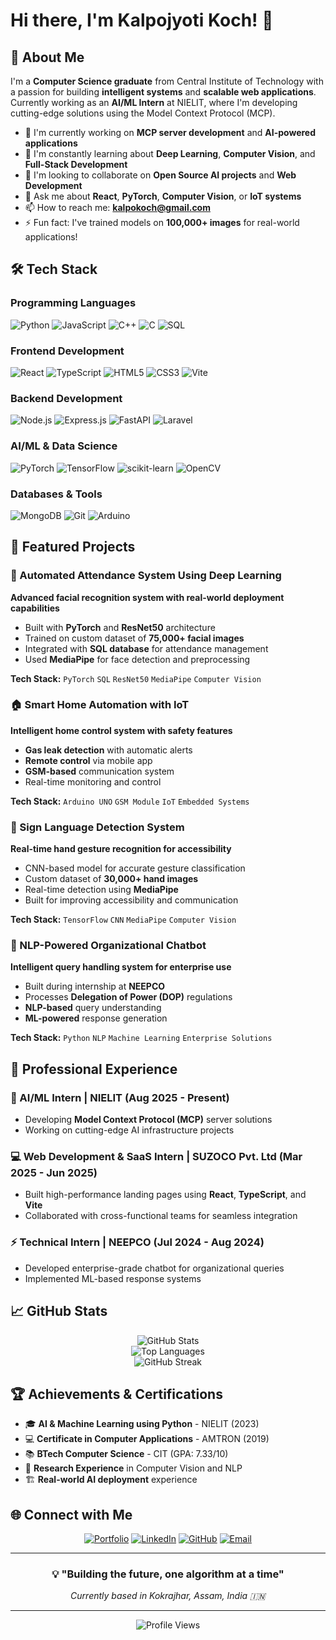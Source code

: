 # Hi there, I'm Kalpojyoti Koch! 👋

## 🚀 About Me

I'm a **Computer Science graduate** from Central Institute of Technology with a passion for building **intelligent systems** and **scalable web applications**. Currently working as an **AI/ML Intern** at NIELIT, where I'm developing cutting-edge solutions using the Model Context Protocol (MCP).

- 🔭 I'm currently working on **MCP server development** and **AI-powered applications**
- 🌱 I'm constantly learning about **Deep Learning**, **Computer Vision**, and **Full-Stack Development**
- 👯 I'm looking to collaborate on **Open Source AI projects** and **Web Development**
- 💬 Ask me about **React**, **PyTorch**, **Computer Vision**, or **IoT systems**
- 📫 How to reach me: **kalpokoch@gmail.com**
- ⚡ Fun fact: I've trained models on **100,000+ images** for real-world applications!

## 🛠️ Tech Stack

### Programming Languages
![Python](https://img.shields.io/badge/Python-3776AB?style=for-the-badge&logo=python&logoColor=white)
![JavaScript](https://img.shields.io/badge/JavaScript-F7DF1E?style=for-the-badge&logo=javascript&logoColor=black)
![C++](https://img.shields.io/badge/C++-00599C?style=for-the-badge&logo=cplusplus&logoColor=white)
![C](https://img.shields.io/badge/C-A8B9CC?style=for-the-badge&logo=c&logoColor=black)
![SQL](https://img.shields.io/badge/SQL-336791?style=for-the-badge&logo=postgresql&logoColor=white)

### Frontend Development
![React](https://img.shields.io/badge/React-61DAFB?style=for-the-badge&logo=react&logoColor=black)
![TypeScript](https://img.shields.io/badge/TypeScript-007ACC?style=for-the-badge&logo=typescript&logoColor=white)
![HTML5](https://img.shields.io/badge/HTML5-E34F26?style=for-the-badge&logo=html5&logoColor=white)
![CSS3](https://img.shields.io/badge/CSS3-1572B6?style=for-the-badge&logo=css3&logoColor=white)
![Vite](https://img.shields.io/badge/Vite-646CFF?style=for-the-badge&logo=vite&logoColor=white)

### Backend Development
![Node.js](https://img.shields.io/badge/Node.js-339933?style=for-the-badge&logo=nodedotjs&logoColor=white)
![Express.js](https://img.shields.io/badge/Express.js-000000?style=for-the-badge&logo=express&logoColor=white)
![FastAPI](https://img.shields.io/badge/FastAPI-009688?style=for-the-badge&logo=fastapi&logoColor=white)
![Laravel](https://img.shields.io/badge/Laravel-FF2D20?style=for-the-badge&logo=laravel&logoColor=white)

### AI/ML & Data Science
![PyTorch](https://img.shields.io/badge/PyTorch-EE4C2C?style=for-the-badge&logo=pytorch&logoColor=white)
![TensorFlow](https://img.shields.io/badge/TensorFlow-FF6F00?style=for-the-badge&logo=tensorflow&logoColor=white)
![scikit-learn](https://img.shields.io/badge/scikit--learn-F7931E?style=for-the-badge&logo=scikit-learn&logoColor=white)
![OpenCV](https://img.shields.io/badge/OpenCV-5C3EE8?style=for-the-badge&logo=opencv&logoColor=white)

### Databases & Tools
![MongoDB](https://img.shields.io/badge/MongoDB-47A248?style=for-the-badge&logo=mongodb&logoColor=white)
![Git](https://img.shields.io/badge/Git-F05032?style=for-the-badge&logo=git&logoColor=white)
![Arduino](https://img.shields.io/badge/Arduino-00979D?style=for-the-badge&logo=arduino&logoColor=white)

## 🌟 Featured Projects

### 🤖 Automated Attendance System Using Deep Learning
**Advanced facial recognition system with real-world deployment capabilities**
- Built with **PyTorch** and **ResNet50** architecture
- Trained on custom dataset of **75,000+ facial images**
- Integrated with **SQL database** for attendance management
- Used **MediaPipe** for face detection and preprocessing

**Tech Stack:** `PyTorch` `SQL` `ResNet50` `MediaPipe` `Computer Vision`

### 🏠 Smart Home Automation with IoT
**Intelligent home control system with safety features**
- **Gas leak detection** with automatic alerts
- **Remote control** via mobile app
- **GSM-based** communication system
- Real-time monitoring and control

**Tech Stack:** `Arduino UNO` `GSM Module` `IoT` `Embedded Systems`

### 🤟 Sign Language Detection System
**Real-time hand gesture recognition for accessibility**
- CNN-based model for accurate gesture classification
- Custom dataset of **30,000+ hand images**
- Real-time detection using **MediaPipe**
- Built for improving accessibility and communication

**Tech Stack:** `TensorFlow` `CNN` `MediaPipe` `Computer Vision`

### 🤖 NLP-Powered Organizational Chatbot
**Intelligent query handling system for enterprise use**
- Built during internship at **NEEPCO**
- Processes **Delegation of Power (DOP)** regulations
- **NLP-based** query understanding
- **ML-powered** response generation

**Tech Stack:** `Python` `NLP` `Machine Learning` `Enterprise Solutions`

## 💼 Professional Experience

### 🔬 AI/ML Intern | NIELIT (Aug 2025 - Present)
- Developing **Model Context Protocol (MCP)** server solutions
- Working on cutting-edge AI infrastructure projects

### 💻 Web Development & SaaS Intern | SUZOCO Pvt. Ltd (Mar 2025 - Jun 2025)
- Built high-performance landing pages using **React**, **TypeScript**, and **Vite**
- Collaborated with cross-functional teams for seamless integration

### ⚡ Technical Intern | NEEPCO (Jul 2024 - Aug 2024)
- Developed enterprise-grade chatbot for organizational queries
- Implemented ML-based response systems

## 📈 GitHub Stats

<div align="center">
  <img src="https://github-readme-stats.vercel.app/api?username=kalpokoch&show_icons=true&theme=radical&count_private=true" alt="GitHub Stats" />
</div>

<div align="center">
  <img src="https://github-readme-stats.vercel.app/api/top-langs/?username=kalpokoch&layout=compact&theme=radical" alt="Top Languages" />
</div>

<div align="center">
  <img src="https://github-readme-streak-stats.herokuapp.com/?user=kalpokoch&theme=radical" alt="GitHub Streak" />
</div>

## 🏆 Achievements & Certifications

- 🎓 **AI & Machine Learning using Python** - NIELIT (2023)
- 💻 **Certificate in Computer Applications** - AMTRON (2019)
- 📚 **BTech Computer Science** - CIT (GPA: 7.33/10)
- 🔬 **Research Experience** in Computer Vision and NLP
- 🏗️ **Real-world AI deployment** experience

## 🌐 Connect with Me

<div align="center">

[![Portfolio](https://img.shields.io/badge/Portfolio-FF5722?style=for-the-badge&logo=web&logoColor=white)](https://kalposportfoliowebsite.netlify.app)
[![LinkedIn](https://img.shields.io/badge/LinkedIn-0077B5?style=for-the-badge&logo=linkedin&logoColor=white)](https://linkedin.com/in/kalpo07)
[![GitHub](https://img.shields.io/badge/GitHub-100000?style=for-the-badge&logo=github&logoColor=white)](https://github.com/kalpokoch)
[![Email](https://img.shields.io/badge/Email-D14836?style=for-the-badge&logo=gmail&logoColor=white)](mailto:kalpokoch@gmail.com)

</div>

---

<div align="center">

### 💡 "Building the future, one algorithm at a time"

*Currently based in Kokrajhar, Assam, India 🇮🇳*

</div>

---

<div align="center">
  <img src="https://komarev.com/ghpvc/?username=kalpokoch&color=blueviolet&style=for-the-badge" alt="Profile Views" />
</div>
